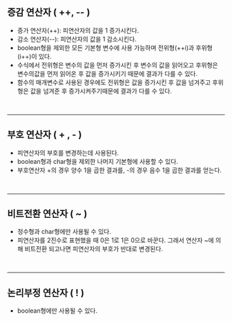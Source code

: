 
## 증감 연산자 ( ++, -- )
  - 증가 연산자(++): 피연산자의 값을 1 증가시킨다.
  - 감소 연산자(--): 피연산자의 값을 1 감소시킨다.
  - boolean형을 제외한 모든 기본형 변수에 사용 가능하며  전위형(++i)과 후위형(i++)이 있다.
  - 수식에서 전위형은 변수의 값을 먼저 증가시킨 후 변수의 값을 읽어오고 후위형은 변수의값을 먼저 읽어온 후 값을 증가시키기 때문에 결과가 다를 수 있다.
  - 함수의 매개변수로 사용된 경우에도 전위형은 값을 증가시킨 후 값을 넘겨주고 후위형은 값을 넘겨준 후 증가시켜주기때문에 결과가 다를 수 있다.
<br>


---
## 부호 연산자 ( + , - )
  - 피연산자의 부호를 변경하는데 사용된다.
  - boolean형과 char형을 제외한 나머지 기본형에 사용할 수 있다.
  - 부호연산자 +의 경우 양수 1을 곱한 결과를, -의 경우 음수 1을 곱한 결과를 얻는다.
<br>


---

## 비트전환 연산자 ( ~ )
  - 정수형과 char형에만 사용될 수 있다.
  - 피연산자를 2진수로 표현했을 때 0은 1로 1은 0으로 바꾼다. 그래서 연산자 ~에 의해 비트전환 되고나면 피연산자의 부호가 반대로 변경된다.
<br>


---
## 논리부정 연산자 ( ! )
  - boolean형에만 사용될 수 있다.
